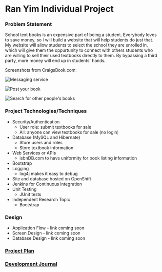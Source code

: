 # Ran Yim Individual Project 

### Problem Statement

School text books is an expensive part of being a student. Everybody loves to save money, so I will build a website that will help students do just that. My website will allow students to select the school they are enrolled in, which will give them the oppurtunity to connect with others students who are willing to sell their used textbooks directly to them. By bypassing a third party, more money will end up in students' hands.

Screenshots from CraigsBook.com:

![Messaging service](images/messaging.png)

![Post your book](images/AddListing.png)

![Search for other people's books](images/search.png)


### Project Technologies/Techniques 

* Security/Authentication
  * User role: submit textbooks for sale
  * All: anyone can view textbooks for sale (no login)
* Database (MySQL and Hibernate)
  * Store users and roles
  * Store textbook information
* Web Services or APIs
  * isbnDB.com to have uniformity for book listing information
* Bootstrap
* Logging
  * log4j makes it easy to debug
* Site and database hosted on OpenShift
* Jenkins for Continuous Integration
* Unit Testing
  * JUnit tests
* Independent Research Topic
  * Bootstrap

### Design

* Application Flow - link coming soon
* Screen Design - link coming soon
* Database Design - link coming soon

### [Project Plan](ProjectPlan.md)


### [Development Journal](Journal.md)
